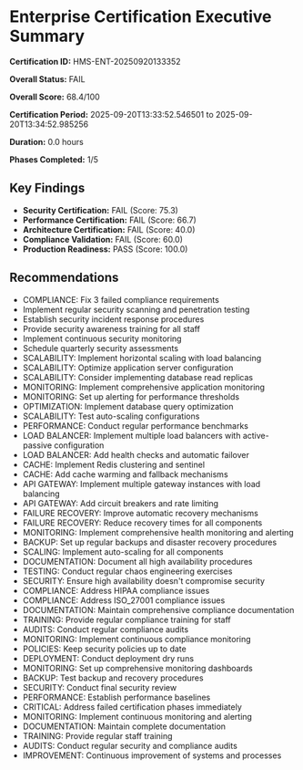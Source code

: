 # Enterprise Certification Executive Summary

**Certification ID:** HMS-ENT-20250920133352

**Overall Status:** FAIL

**Overall Score:** 68.4/100

**Certification Period:** 2025-09-20T13:33:52.546501 to 2025-09-20T13:34:52.985256

**Duration:** 0.0 hours

**Phases Completed:** 1/5

## Key Findings

- **Security Certification:** FAIL (Score: 75.3)
- **Performance Certification:** FAIL (Score: 66.7)
- **Architecture Certification:** FAIL (Score: 40.0)
- **Compliance Validation:** FAIL (Score: 60.0)
- **Production Readiness:** PASS (Score: 100.0)

## Recommendations

- COMPLIANCE: Fix 3 failed compliance requirements
- Implement regular security scanning and penetration testing
- Establish security incident response procedures
- Provide security awareness training for all staff
- Implement continuous security monitoring
- Schedule quarterly security assessments
- SCALABILITY: Implement horizontal scaling with load balancing
- SCALABILITY: Optimize application server configuration
- SCALABILITY: Consider implementing database read replicas
- MONITORING: Implement comprehensive application monitoring
- MONITORING: Set up alerting for performance thresholds
- OPTIMIZATION: Implement database query optimization
- SCALABILITY: Test auto-scaling configurations
- PERFORMANCE: Conduct regular performance benchmarks
- LOAD BALANCER: Implement multiple load balancers with active-passive configuration
- LOAD BALANCER: Add health checks and automatic failover
- CACHE: Implement Redis clustering and sentinel
- CACHE: Add cache warming and fallback mechanisms
- API GATEWAY: Implement multiple gateway instances with load balancing
- API GATEWAY: Add circuit breakers and rate limiting
- FAILURE RECOVERY: Improve automatic recovery mechanisms
- FAILURE RECOVERY: Reduce recovery times for all components
- MONITORING: Implement comprehensive health monitoring and alerting
- BACKUP: Set up regular backups and disaster recovery procedures
- SCALING: Implement auto-scaling for all components
- DOCUMENTATION: Document all high availability procedures
- TESTING: Conduct regular chaos engineering exercises
- SECURITY: Ensure high availability doesn't compromise security
- COMPLIANCE: Address HIPAA compliance issues
- COMPLIANCE: Address ISO_27001 compliance issues
- DOCUMENTATION: Maintain comprehensive compliance documentation
- TRAINING: Provide regular compliance training for staff
- AUDITS: Conduct regular compliance audits
- MONITORING: Implement continuous compliance monitoring
- POLICIES: Keep security policies up to date
- DEPLOYMENT: Conduct deployment dry runs
- MONITORING: Set up comprehensive monitoring dashboards
- BACKUP: Test backup and recovery procedures
- SECURITY: Conduct final security review
- PERFORMANCE: Establish performance baselines
- CRITICAL: Address failed certification phases immediately
- MONITORING: Implement continuous monitoring and alerting
- DOCUMENTATION: Maintain complete documentation
- TRAINING: Provide regular staff training
- AUDITS: Conduct regular security and compliance audits
- IMPROVEMENT: Continuous improvement of systems and processes
